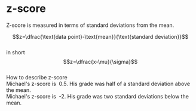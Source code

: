# z-score

Z-score is measured in terms of standard deviations from the mean.  
  
$$z=\dfrac{\text{data point}-\text{mean}}{\text{standard deviation}}$$  
in short  
$$z=\dfrac{x-\mu}{\sigma}$$  
How to describe z-score  
Michael's z-score is  0.5. His grade was half of a standard deviation above the mean.  
Michael's z-score is  -2. His grade was two standard deviations below the mean.  

